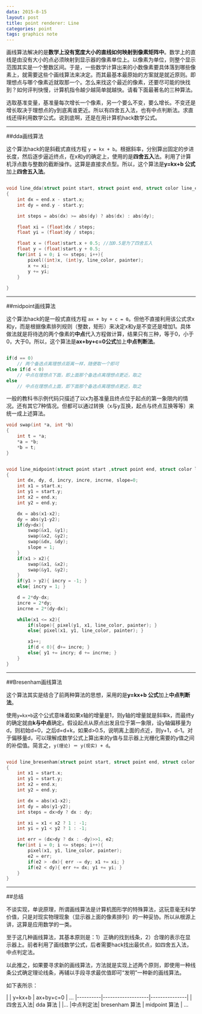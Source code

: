 ```yaml
---
data: 2015-8-15
layout: post
title: point renderer: Line
categories: point
tags: graphics note
---
```



画线算法解决的是**数学上没有宽度大小的直线如何映射到像素矩阵中**。数学上的直线是由没有大小的点必须映射到显示器的像素单位上。以像素为单位，则整个显示范围其实是一个整数区间。于是，一些数学计算出来的小数像素要具体落到哪些像素上，就需要这些个画线算法来决定。而其最基本最原始的方案就是就近原则。即理想点与哪个像素近就取那一个。怎么来找这个最近的像素，还要尽可能的快找到？如何评判快慢，计算机指令越少越简单就越快。请看下面最著名的三种算法。

选取基准变量，基准量每次增长一个像素，另一个要么不变，要么增长。不变还是增长取决于理想点的y到底离谁更近。所以有四舍五入法，也有中点判断法。求直线还得利用数学公式。说到底啊，还是在用计算机hack数学公式。


---------------------------
##dda画线算法

这个算法hack的是斜截式直线方程 `y = kx + b`。根据斜率，分别算出固定的步进长度，然后逐步逼近终点，在x和y的确定上，使用的是**四舍五入**法。利用了计算机浮点数与整数的截断操作。这算是直接求点型。所以，这个算法是**y=kx+b 公式**加上**四舍五入法**。


```c

void line_dda(struct point start, struct point end, struct color line_color, struct paint *painter)
{
    int dx = end.x - start.x;
    int dy = end.y - start.y;

    int steps = abs(dx) >= abs(dy) ? abs(dx) : abs(dy);

    float xi = (float)dx / steps;
    float yi = (float)dy / steps;

    float x = (float)start.x + 0.5; //加0.5是为了四舍五入
    float y = (float)start.y + 0.5;
    for(int i = 0; i <= steps; i++){
        pixel((int)x, (int)y, line_color, painter);
        x += xi;
        y += yi;
    }
    
}

```

---------------------------------
##midpoint画线算法

这个算法hack的是一般式直线方程 `ax + by + c = 0`。但他不直接利用该公式求x和y，而是根据像素排列规则（整数，矩形）来决定x和y是不变还是增加1。具体做法就是将待选的两个像素的**中点**代入方程做计算，结果只有三种，等于0，小于0，大于0。所以，这个算法是**ax+by+c=0公式**加上**中点判断法**。

```c

if(d == 0)
    // 两个备选点离理想点距离一样，随便取一个即可
else if(d < 0)
    // 中点在理想点下面，即上面那个备选点离理想点更近，取之
else
    // 中点在理想点上面，即下面那个备选点离理想点更近，取之

```

一般的教科书示例代码只描述了以x为基准量且终点位于起点的第一象限内的情况。还有其它7种情况。但都可以通过转换（x与y互换，起点与终点互换等等）来统一成上述算法。


```c
void swap(int *a, int *b)
{
    int t = *a;
    *a = *b;
    *b = t;
}


void line_midpoint(struct point start ,struct point end, struct color line_color, struct paint *painter)
{
    int dx, dy, d, incry, incre, incrne, slope=0;
    int x1 = start.x;
    int y1 = start.y;
    int x2 = end.x;
    int y2 = end.y;

    dx = abs(x1-x2);
    dy = abs(y1-y2);
    if(dy>dx){
        swap(&x1, &y1);
        swap(&x2, &y2);
        swap(&dx, &dy);
        slope = 1;
    }
    if(x1 > x2){
        swap(&x1, &x2);
        swap(&y1, &y2);
    }
    if(y1 > y2){ incry = -1; }
    else{ incry = 1; }

    d = 2*dy-dx;
    incre = 2*dy;
    incrne = 2*(dy-dx);

    while(x1 <= x2){
        if(slope){ pixel(y1, x1, line_color, painter); }
        else{ pixel(x1, y1, line_color, painter); }

        x1++;
        if(d < 0){ d+= incre; }
        else{ y1 += incry; d += incrne; }
    }
}

```

---------------------------------
##Bresenham画线算法

这个算法其实是结合了前两种算法的思想，采用的是**y=kx+b 公式**加上**中点判断法**。

使用`y=kx+b`这个公式意味着如果x轴的增量是1，则y轴的增量就是斜率k，而最终y的确定就由**k与中点**确定。假设起点从原点出发且位于第一象限，设y轴偏移量为d，则初始d=0，之后d=d+k，如果d>0.5，说明离上面的点近，则y+1，d-1。对于偏移量d，可以理解成数学公式上算出来的y值与显示器上光栅化需要的y值之间的补偿值。简言之，`y(理论) ＝ y(现实) + d`。

```c

void line_bresenham(struct point start, struct point end, struct color line_color, struct paint *painter)
{
    int x1 = start.x;
    int y1 = start.y;
    int x2 = end.x;
    int y2 = end.y;

    int dx = abs(x1-x2);
    int dy = abs(y1-y2);
    int steps = dx>dy ? dx : dy;

    int xi = x1 < x2 ? 1 : -1;
    int yi = y1 < y2 ? 1 : -1;

    int err = (dx>dy ? dx : -dy)>>1, e2;
    for(int i = 0; i <= steps; i++){
        pixel(x1, y1, line_color, painter);
        e2 = err;
        if(e2 > -dx){ err -= dy; x1 += xi; }
        if(e2 < dy){ err += dx; y1 += yi; }
    }
}

```

-------------------------------------------
##总结

不谈实现，单说原理，所谓画线算法是计算机图形学的特殊算法，这玩意毫无科学价值，只是对现实物理现象（显示器上面的像素排列）的一种妥协。所以从根源上讲，这算是应用数学的一类。

至于这几种画线算法，其基本原则是：1）正确的找到线条，2）合理的表示在显示器上。前者利用了画线数学公式，后者需要hack找出最优点，如四舍五入法，中点判定法。

以此推之，如果要寻求新的画线算法，方法就是实现上述两个原则，即使用一种线条公式确定理论线条，再辅以手段寻求最优值即可“发明”一种新的画线算法。

如下表所示：

|         |   y=kx+b          | ax+by+c=0     | ...
|----------|-------------------|---------------|
|四舍五入法| dda 算法          |               |...
|中点判定法| bresenham 算法    | midpoint 算法 | ...

